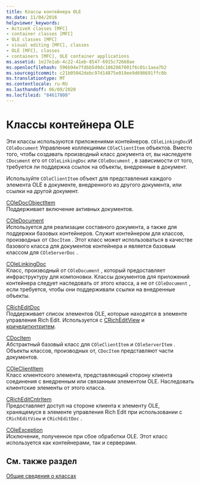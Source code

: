 ```yaml
---
title: Классы контейнера OLE
ms.date: 11/04/2016
helpviewer_keywords:
- ActiveX classes [MFC]
- container classes [MFC]
- OLE classes [MFC]
- visual editing [MFC], classes
- OLE [MFC], classes
- containers [MFC], OLE container applications
ms.assetid: 1e27e1ab-4c22-41eb-8547-6915c72668ae
ms.openlocfilehash: 596b94e7fdbb5d9dc1862867001f6c01c1aea7b2
ms.sourcegitcommit: c21b05042debc97d14875e019ee9d698691ffc0b
ms.translationtype: MT
ms.contentlocale: ru-RU
ms.lasthandoff: 06/09/2020
ms.locfileid: "84617808"
---
```

# <a name="ole-container-classes"></a>Классы контейнера OLE

Эти классы используются приложениями контейнеров. `COleLinkingDoc`И `COleDocument` Управление коллекциями `COleClientItem` объектов. Вместо того, чтобы создавать производный класс документа от, вы наследуете `CDocument` его от `COleLinkingDoc` или `COleDocument` , в зависимости от того, требуется ли поддержка ссылок на объекты, внедренные в документ.

Используйте `COleClientItem` объект для представления каждого элемента OLE в документе, внедренного из другого документа, или ссылки на другой документ.

[COleDocObjectItem](reference/coledocobjectitem-class.md)<br/>
Поддерживает включение активных документов.

[COleDocument](reference/coledocument-class.md)<br/>
Используется для реализации составного документа, а также для поддержки базовых контейнеров. Служит контейнером для классов, производных от `CDocItem` . Этот класс может использоваться в качестве базового класса для документов контейнера и является базовым классом для `COleServerDoc` .

[COleLinkingDoc](reference/colelinkingdoc-class.md)<br/>
Класс, производный от `COleDocument` , который предоставляет инфраструктуру для компоновки. Классы документов для приложений контейнера следует наследовать от этого класса, а не от `COleDocument` , если требуется, чтобы они поддерживали ссылки на внедренные объекты.

[CRichEditDoc](reference/cricheditdoc-class.md)<br/>
Поддерживает список элементов OLE, которые находятся в элементе управления Rich Edit. Используется с [CRichEditView](reference/cricheditview-class.md) и [кричедиткнтритем](reference/cricheditcntritem-class.md).

[CDocItem](reference/cdocitem-class.md)<br/>
Абстрактный базовый класс для `COleClientItem` и `COleServerItem` . Объекты классов, производных от, `CDocItem` представляют части документов.

[COleClientItem](reference/coleclientitem-class.md)<br/>
Класс клиентского элемента, представляющий сторону клиента соединения с внедренным или связанным элементом OLE. Наследовать клиентские элементы от этого класса.

[CRichEditCntrItem](reference/cricheditcntritem-class.md)<br/>
Предоставляет доступ на стороне клиента к элементу OLE, хранящемуся в элементе управления Rich Edit при использовании с `CRichEditView` и `CRichEditDoc` .

[COleException](reference/coleexception-class.md)<br/>
Исключение, полученное при сбое обработки OLE. Этот класс используется как контейнерами, так и серверами.

## <a name="see-also"></a>См. также раздел

[Общие сведения о классах](class-library-overview.md)
